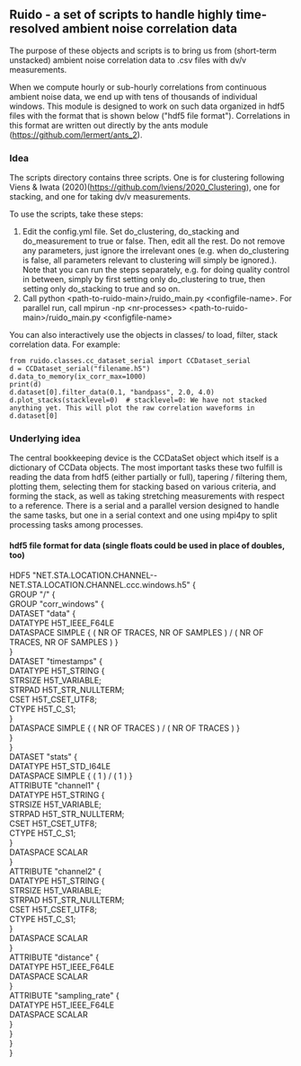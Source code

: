 ## Ruido - a set of scripts to handle highly time-resolved ambient noise correlation data

The purpose of these objects and scripts is to bring us from (short-term unstacked) ambient noise correlation data to .csv files with dv/v measurements.

When we compute hourly or sub-hourly correlations from continuous ambient noise data, we end up with tens of thousands of individual windows. This module is designed to work on such data organized in hdf5 files with the format that is shown below ("hdf5 file format"). Correlations in this format are written out directly by the ants module (https://github.com/lermert/ants_2).


### Idea

The scripts directory contains three scripts. One is for clustering following Viens & Iwata (2020)(https://github.com/lviens/2020_Clustering), one for stacking, and one for taking dv/v measurements. 

To use the scripts, take these steps: 
1. Edit the config.yml file. Set do_clustering, do_stacking and do_measurement to true or false. Then, edit all the rest. Do not remove any parameters, just ignore the irrelevant ones (e.g. when do_clustering is false, all parameters relevant to clustering will simply be ignored.). Note that you can run the steps separately, e.g. for doing quality control in between, simply by first setting only do_clustering to true, then setting only do_stacking to true and so on.
2. Call python \<path-to-ruido-main\>/ruido_main.py \<configfile-name\>. For parallel run, call mpirun -np \<nr-processes\> \<path-to-ruido-main\>/ruido_main.py \<configfile-name\>

You can also interactively use the objects in classes/ to load, filter, stack correlation data. For example:
```
from ruido.classes.cc_dataset_serial import CCDataset_serial
d = CCDataset_serial("filename.h5")
d.data_to_memory(ix_corr_max=1000)
print(d)
d.dataset[0].filter_data(0.1, "bandpass", 2.0, 4.0)
d.plot_stacks(stacklevel=0)  # stacklevel=0: We have not stacked anything yet. This will plot the raw correlation waveforms in d.dataset[0]
```

### Underlying idea

The central bookkeeping device is the CCDataSet object which itself is a dictionary of CCData objects. The most important tasks these two fulfill is reading the data from hdf5 (either partially or full), tapering / filtering them, plotting them, selecting them for stacking based on various criteria, and forming the stack, as well as taking stretching measurements with respect to a reference.
There is a serial and a parallel version designed to handle the same tasks, but one in a serial context and one using mpi4py to split processing tasks among processes.



#### hdf5 file format for data (single floats could be used in place of doubles, too)

HDF5 "NET.STA.LOCATION.CHANNEL--NET.STA.LOCATION.CHANNEL.ccc.windows.h5" {\
GROUP "/" {\
   GROUP "corr_windows" {\
      DATASET "data" {\
         DATATYPE  H5T_IEEE_F64LE\
         DATASPACE  SIMPLE { ( NR OF TRACES, NR OF SAMPLES ) / ( NR OF TRACES, NR OF SAMPLES ) }\
      }\
      DATASET "timestamps" {\
         DATATYPE  H5T_STRING {\
            STRSIZE H5T_VARIABLE;\
            STRPAD H5T_STR_NULLTERM;\
            CSET H5T_CSET_UTF8;\
            CTYPE H5T_C_S1;\
         }\
         DATASPACE  SIMPLE { ( NR OF TRACES ) / ( NR OF TRACES ) }\
      }\
   }\
   DATASET "stats" {\
      DATATYPE  H5T_STD_I64LE\
      DATASPACE  SIMPLE { ( 1 ) / ( 1 ) }\
      ATTRIBUTE "channel1" {\
         DATATYPE  H5T_STRING {\
            STRSIZE H5T_VARIABLE;\
            STRPAD H5T_STR_NULLTERM;\
            CSET H5T_CSET_UTF8;\
            CTYPE H5T_C_S1;\
         }\
         DATASPACE  SCALAR\
      }\
      ATTRIBUTE "channel2" {\
         DATATYPE  H5T_STRING {\
            STRSIZE H5T_VARIABLE;\
            STRPAD H5T_STR_NULLTERM;\
            CSET H5T_CSET_UTF8;\
            CTYPE H5T_C_S1;\
         }\
         DATASPACE  SCALAR\
      }\
      ATTRIBUTE "distance" {\
         DATATYPE  H5T_IEEE_F64LE\
         DATASPACE  SCALAR\
      }\
      ATTRIBUTE "sampling_rate" {\
         DATATYPE  H5T_IEEE_F64LE\
         DATASPACE  SCALAR\
      }\
   }\
}\
}
